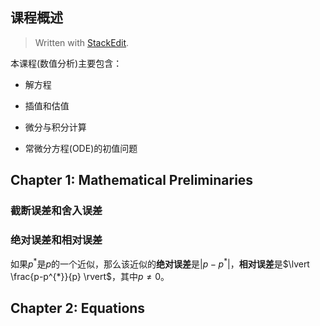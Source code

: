 ﻿
## 课程概述

> Written with [StackEdit](https://stackedit.io/).

本课程(数值分析)主要包含：

- 解方程

- 插值和估值

- 微分与积分计算

- 常微分方程(ODE)的初值问题

## Chapter 1: Mathematical Preliminaries

### 截断误差和舍入误差

### 绝对误差和相对误差

如果$p^*$是$p$的一个近似，那么该近似的**绝对误差**是$\lvert p-p^*\rvert$，**相对误差**是$\lvert \frac{p-p^{*}}{p} \rvert$，其中$p\neq0$。

## Chapter 2: Equations

